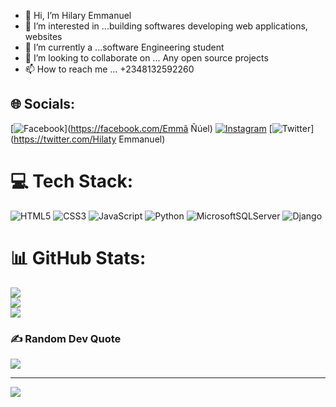 - 👋 Hi, I’m Hilary Emmanuel
- 👀 I’m interested in ...building softwares developing web applications, websites
- 🌱 I’m currently a  ...software Engineering student 
- 💞️ I’m looking to collaborate on ... Any open source projects 
- 📫 How to reach me ...
+2348132592260

<!---
2005Emmanuel/2005Emmanuel is a ✨ special ✨ repository because its `README.md` (this file) appears on your GitHub profile.
You can click the Preview link to take a look at your changes.
--->

## 🌐 Socials:
[![Facebook](https://img.shields.io/badge/Facebook-%231877F2.svg?logo=Facebook&logoColor=white)](https://facebook.com/Emmã Ñúel) [![Instagram](https://img.shields.io/badge/Instagram-%23E4405F.svg?logo=Instagram&logoColor=white)](https://instagram.com/emmanuelhilary6) [![Twitter](https://img.shields.io/badge/Twitter-%231DA1F2.svg?logo=Twitter&logoColor=white)](https://twitter.com/Hilaty Emmanuel) 

# 💻 Tech Stack:
![HTML5](https://img.shields.io/badge/html5-%23E34F26.svg?style=for-the-badge&logo=html5&logoColor=white) ![CSS3](https://img.shields.io/badge/css3-%231572B6.svg?style=for-the-badge&logo=css3&logoColor=white) ![JavaScript](https://img.shields.io/badge/javascript-%23323330.svg?style=for-the-badge&logo=javascript&logoColor=%23F7DF1E) ![Python](https://img.shields.io/badge/python-3670A0?style=for-the-badge&logo=python&logoColor=ffdd54) ![MicrosoftSQLServer](https://img.shields.io/badge/Microsoft%20SQL%20Sever-CC2927?style=for-the-badge&logo=microsoft%20sql%20server&logoColor=white) 	 ![Django](https://img.shields.io/badge/django-%23092E20.svg?style=for-the-badge&logo=django&logoColor=white) 
# 📊 GitHub Stats:
![](https://github-readme-stats.vercel.app/api?username=2005Emmanuel&theme=dark&hide_border=false&include_all_commits=false&count_private=false)<br/>
![](https://github-readme-streak-stats.herokuapp.com/?user=2005Emmanuel&theme=dark&hide_border=false)<br/>
![](https://github-readme-stats.vercel.app/api/top-langs/?username=2005Emmanuel&theme=dark&hide_border=false&include_all_commits=false&count_private=false&layout=compact)

### ✍️ Random Dev Quote
![](https://quotes-github-readme.vercel.app/api?type=horizontal&theme=radical)

---
[![](https://visitcount.itsvg.in/api?id=2005Emmanuel&icon=0&color=0)](https://visitcount.itsvg.in)
